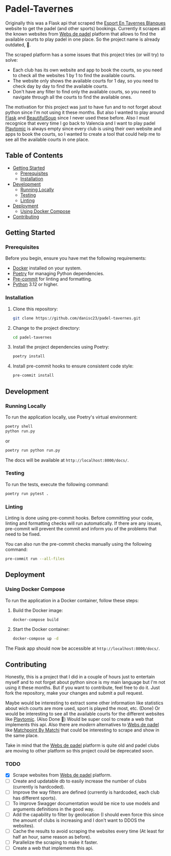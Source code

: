 # Padel-Tavernes

Originally this was a Flask api that scraped the [Esport En Tavernes Blanques](https://www.esportentavernesblanques.es/) website to get the padel (and other sports) bookings.
Currently it scrapes all the known websites from [Webs de padel](https://www.websdepadel.com/) platform that allows to find the available courts to play padel in one place. So the project name is already outdated, 🥳.

The scraped platform has a some issues that this project tries (or will try) to solve:
- Each club has its own website and app to book the courts, so you need to check all the websites 1 by 1 to find the available courts.
- The website only shows the available courts for 1 day, so you need to check day by day to find the available courts.
- Don't have any filter to find only the available courts, so you need to navigate through all the courts to find the available ones.

The motivation for this project was just to have fun and to not forget about python since I'm not using it these months. But also I wanted to play around [Flask](https://flask.palletsprojects.com/en/2.0.x/) and [BeautifulSoup](https://www.crummy.com/software/BeautifulSoup/bs4/doc/) since I never used these before. Also I must recognice that every time I go back to Valencia and I want to play padel [Playtomic](https://www.playtomic.io/) is always empty since every club is using their own website and apps to book the courts, so I wanted to create a tool that could help me to see all the available courts in one place.

## Table of Contents

- [Getting Started](#getting-started)
  - [Prerequisites](#prerequisites)
  - [Installation](#installation)
- [Development](#development)
  - [Running Locally](#running-locally)
  - [Testing](#testing)
  - [Linting](#linting)
- [Deployment](#deployment)
  - [Using Docker Compose](#using-docker-compose)
- [Contributing](#contributing)

## Getting Started

### Prerequisites

Before you begin, ensure you have met the following requirements:

- [Docker](https://www.docker.com/get-started) installed on your system.
- [Poetry](https://python-poetry.org/docs/) for managing Python dependencies.
- [Pre-commit](https://pre-commit.com/) for linting and formatting.
- [Python](https://www.python.org/downloads/) 3.12 or higher.

### Installation

1. Clone this repository:

   ```bash
   git clone https://github.com/danisc23/padel-tavernes.git
   ```

2. Change to the project directory:

   ```bash
   cd padel-tavernes
   ```

3. Install the project dependencies using Poetry:

   ```bash
   poetry install
   ```

4. Install pre-commit hooks to ensure consistent code style:

   ```bash
   pre-commit install
   ```

## Development

### Running Locally

To run the application locally, use Poetry's virtual environment:

```bash
poetry shell
python run.py
```

or

```bash
poetry run python run.py
```

The docs will be available at `http://localhost:8000/docs/`.

### Testing

To run the tests, execute the following command:

```bash
poetry run pytest .
```

### Linting

Linting is done using pre-commit hooks. Before committing your code, linting and formatting checks will run automatically. If there are any issues, pre-commit will prevent the commit and inform you of the problems that need to be fixed.

You can also run the pre-commit checks manually using the following command:

```bash
pre-commit run --all-files
```

## Deployment

### Using Docker Compose

To run the application in a Docker container, follow these steps:

1. Build the Docker image:

   ```bash
   docker-compose build
   ```

2. Start the Docker container:

   ```bash
   docker-compose up -d
   ```

The Flask app should now be accessible at `http://localhost:8000/docs/`.

## Contributing

Honestly, this is a project that I did in a couple of hours just to entertain myself and to not forget about python since is my main language but I'm not using it these months. But if you want to contribute, feel free to do it. Just fork the repository, make your changes and submit a pull request.

Maybe would be interesting to extract some other information like statistics about wich courts are more used, sport is played the most, etc. (Done)
Or would be interesting to see all the available courts for the different websites like [Playtomic](https://www.playtomic.io/). (Also Done 🤭)
Would be super cool to create a web that implements this api.
Also there are *modern* alternatives to [Webs de padel](https://www.websdepadel.com/) like [Matchpoint By Matchi](https://tpcmatchpoint.com/) that could be interesting to scrape and show in the same place.

Take in mind that the [Webs de padel](https://www.websdepadel.com/) platform is quite old and padel clubs are moving to other platform so this project could be deprecated soon.

### TODO
- [x] Scrape websites from [Webs de padel](https://www.websdepadel.com/) platform.
- [ ] Create and updatable db to easily increase the number of clubs (currently is hardcoded).
- [ ] Improve the way filters are defined (currently is hardcoded, each club has different sports).
- [ ] To improve Swagger documentation would be nice to use models and arguments definitions in the good way.
- [ ] Add the capability to filter by geolocation (I should even force this since the amount of clubs is increasing and I don't want to DDOS the websites).
- [ ] Cache the results to avoid scraping the websites every time (At least for half an hour, same reason as before).
- [ ] Parallelize the scraping to make it faster.
- [ ] Create a web that implements this api.
